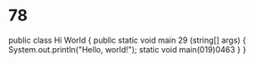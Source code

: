 # 78
public class Hi World {
    public static void main 29 (string[] args) {
        System.out.println("Hello, world!");
        static void main(019)0463
    }
}
